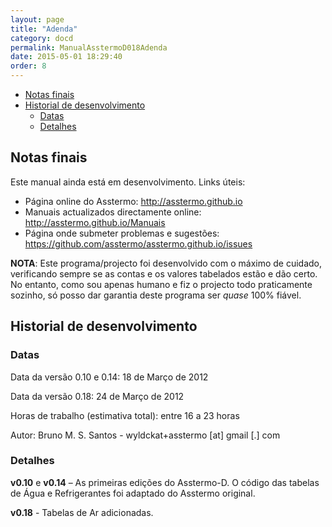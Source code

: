 ```yaml
---
layout: page
title: "Adenda"
category: docd
permalink: ManualAsstermoD018Adenda
date: 2015-05-01 18:29:40
order: 8
---
```


  * [Notas finais](#notas-finais)
  * [Historial de desenvolvimento](#historial-de-desenvolvimento)
    * [Datas](#datas)
    * [Detalhes](#detalhes)

## Notas finais

Este manual ainda está em desenvolvimento. Links úteis:

* Página online do Asstermo: http://asstermo.github.io
* Manuais actualizados directamente online: http://asstermo.github.io/Manuais
* Página onde submeter problemas e sugestões: https://github.com/asstermo/asstermo.github.io/issues

**NOTA**: Este programa/projecto foi desenvolvido com o máximo de cuidado, verificando sempre se as contas e os valores tabelados estão e dão certo. No entanto, como sou apenas humano e fiz o projecto todo praticamente sozinho, só posso dar garantia deste programa ser _quase_ 100% fiável.


## Historial de desenvolvimento
### Datas
Data da versão 0.10 e 0.14: 18 de Março de 2012

Data da versão 0.18: 24 de Março de 2012

Horas de trabalho (estimativa total): entre 16 a 23 horas

Autor: Bruno M. S. Santos - wyldckat+asstermo [at] gmail [.] com


### Detalhes
<b>v0.10</b> e <b>v0.14</b> – As primeiras edições do Asstermo-D. O código das tabelas de Água e Refrigerantes foi adaptado do Asstermo original.

<b>v0.18</b> - Tabelas de Ar adicionadas.
